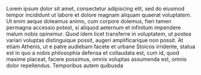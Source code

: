 ---
---

Lorem ipsum dolor sit amet, consectetur adipiscing elit, sed do eiusmod tempor
incididunt ut labore et dolore magnam aliquam quaerat voluptatem. Ut enim aeque
doleamus animo, cum corpore dolemus, fieri tamen permagna accessio potest, si
aliquod aeternum et infinitum impendere malum nobis opinemur. Quod idem licet
transferre in voluptatem, ut postea variari voluptas distinguique possit,
augeri amplificarique non possit. At etiam Athenis, ut e patre audiebam facete
et urbane Stoicos irridente, statua est in quo a nobis philosophia defensa et
collaudata est, cum id, quod maxime placeat, facere possimus, omnis voluptas
assumenda est, omnis dolor repellendus. Temporibus autem quibusda

